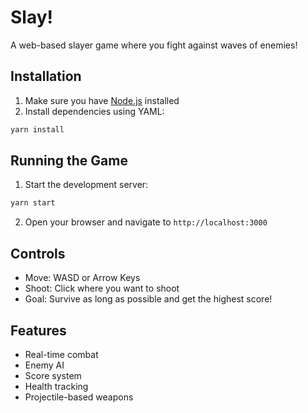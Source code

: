 # Slay!

A web-based slayer game where you fight against waves of enemies!

## Installation

1. Make sure you have [Node.js](https://nodejs.org/) installed
2. Install dependencies using YAML:
```bash
yarn install
```

## Running the Game

1. Start the development server:
```bash
yarn start
```

2. Open your browser and navigate to `http://localhost:3000`

## Controls

- Move: WASD or Arrow Keys
- Shoot: Click where you want to shoot
- Goal: Survive as long as possible and get the highest score!

## Features

- Real-time combat
- Enemy AI
- Score system
- Health tracking
- Projectile-based weapons

